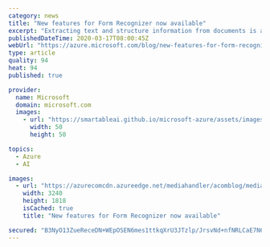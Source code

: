 ```yaml
---
category: news
title: "New features for Form Recognizer now available"
excerpt: "Extracting text and structure information from documents is a core enabling technology for robotic process automation and workflow automation. Since its preview release in May 2019, Azure Form Recognizer has attracted thousands of customers to extract text, key and value pairs, and tables from documents"
publishedDateTime: 2020-03-17T08:00:45Z
webUrl: "https://azure.microsoft.com/blog/new-features-for-form-recognizer-now-available/"
type: article
quality: 94
heat: 94
published: true

provider:
  name: Microsoft
  domain: microsoft.com
  images:
    - url: "https://smartableai.github.io/microsoft-azure/assets/images/organizations/microsoft.com-50x50.jpg"
      width: 50
      height: 50

topics:
  - Azure
  - AI

images:
  - url: "https://azurecomcdn.azureedge.net/mediahandler/acomblog/media/Default/blog/7dcac609-e870-4bfd-8242-45e2a67adb7a.png"
    width: 3240
    height: 1818
    isCached: true
    title: "New features for Form Recognizer now available"

secured: "B3NyO13ZueReceDN+WEpOSEN6mes1ttkqXrU3JTzlp/JrsvNd+nfNRLCaE7N6PMQh0MjPziiAQoQna1HG9ZpuC4w7ytht5iZOoq0DahVKksnzuwyysW1kkdZCZang1O4HkoLeYZO+oICE7hwdaOMkh/J0kY7XDEyGPk04slcuEItgNEKuszhg55TCytdoORKzJ+vaIdesGdQrYwRsKWMerS8ltmHfQ2olVYst1fuCUK2h13dD44Uji3TT1u0SnM2N0c2Gg+tK7ZKXWumqg8b0RQMO2ISV0rmJ79AKdjJZGyn8UF8FgjuV87/tCFpsqT4pJtwJ8IM8YBO0oLUd9JK0A==;gq/8Cv3FiPfJ6s/mQTa7OQ=="
---
```


